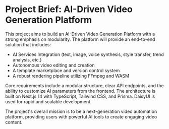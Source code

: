 # Project Brief: AI-Driven Video Generation Platform

This project aims to build an AI-Driven Video Generation Platform with a strong emphasis on modularity. The platform will provide an end-to-end solution that includes:
- AI Services Integration (text, image, voice synthesis, style transfer, trend analysis, etc.)
- Autonomous video editing and creation
- A template marketplace and version control system
- A robust rendering pipeline utilizing FFmpeg and WASM

Core requirements include a modular structure, clear API endpoints, and the ability to customize AI parameters from the frontend. The architecture is built on Next.js 14 with TypeScript, Tailwind CSS, and Prisma. DaisyUI is used for rapid and scalable development.

The project's overall mission is to be a next-generation video automation platform, providing users with powerful AI tools to create engaging video content.
